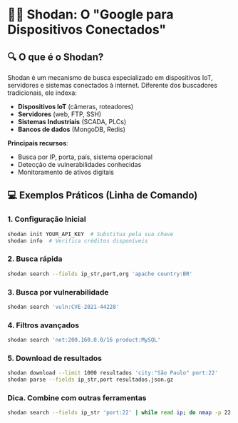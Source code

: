 # 🕵️‍♂️ Shodan: O "Google para Dispositivos Conectados"

## 🔍 O que é o Shodan?
Shodan é um mecanismo de busca especializado em dispositivos IoT, servidores e sistemas conectados à internet. Diferente dos buscadores tradicionais, ele indexa:

- **Dispositivos IoT** (câmeras, roteadores)
- **Servidores** (web, FTP, SSH)
- **Sistemas Industriais** (SCADA, PLCs)
- **Bancos de dados** (MongoDB, Redis)

**Principais recursos**:
- Busca por IP, porta, país, sistema operacional
- Detecção de vulnerabilidades conhecidas
- Monitoramento de ativos digitais

## 💻 Exemplos Práticos (Linha de Comando)

### 1. Configuração Inicial
```bash
shodan init YOUR_API_KEY  # Substitua pela sua chave
shodan info  # Verifica créditos disponíveis
```

### 2. Busca rápida 
```bash
shodan search --fields ip_str,port,org 'apache country:BR'
```

### 3. Busca por vulnerabilidade 
```bash
shodan search 'vuln:CVE-2021-44228'
```

### 4. Filtros avançados
```bash
shodan search 'net:200.160.0.0/16 product:MySQL'
```

### 5. Download de resultados 
```bash
shodan download --limit 1000 resultados 'city:"São Paulo" port:22'
shodan parse --fields ip_str,port resultados.json.gz
```

### Dica. Combine com outras ferramentas 
```bash
shodan search --fields ip_str 'port:22' | while read ip; do nmap -p 22 $ip; done
```